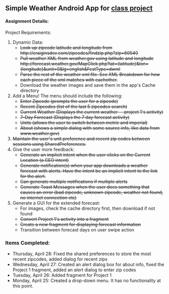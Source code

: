 <h2>Simple Weather Android App for <a href="http://bacraig.faculty.noctrl.edu/project2.html">class project</a></h2>

<h4>Assignment Details:</h4>

Project Requirements:
<ol>
<li> Dynamic Data:
    <ul>
        <li><strike>Look up zipcode latitude and longitude from http://craiginsdev.com/zipcodes/findzip.php?zip=60540</strike></li>
        <li><strike>Pull weather XML from weather.gov using latitude and longitude http://forecast.weather.gov/MapClick.php?lat={latitude}&lon={longitude}&unit=0&lg=english&FcstType=dwml</strike></li>
        <li><strike>Parse the rest of the weather xml file. See XML Breakdown for how each piece of the xml matches with eachother.</strike></li>
        <li>Download the weather images and save them in the app's Cache directory</li>
    </ul></li>
<li> Add a Menu! The menu should include the following:
    <ul>
        <li><strike>Enter Zipcode (prompts the user for a zipcode)</strike></li>
        <li><strike>Recent Zipcodes (list of the last 5 zipcodes search)</strike></li>
        <li><strike>Current Weather (Displays the current weather -- project 1's activity)</strike></li>
        <li><strike>7-Day Forecast (Displays the 7 day forecast activity)</strike></li>
        <li><strike>Units (allows the user to switch between metric and imperial)</strike></li>
        <li><strike>About (shows a simple dialog with some source info, like data from www.weather.gov)</strike></li>
    </ul></li>
    <li><strike>Maintain the user's unit preference and recent zip codes between sessions using SharedPreferences.</strike></li>
<li>Give the user more feedback:
    <ul>
        <li><strike>Generate an implicit intent when the user clicks on the Current Location (a GEO intent)</strike></li>
        <li><strike>Generate notification(s) when your app downloads a weather forecast with alerts. Have the intent be an implicit intent to the link for the alert.</strike></li>
        <li><strike>Can generate multiple notifications if multiple alerts</strike></li>
        <li><strike>Generate Toast Messages when the user does something that causes an error (bad zipcode, unknown zipcode, weather not found, no internet connection etc)</strike></li>
    </ul></li>
<li> Generate a GUI for the extended forecast:
    <ul>
        <li>For images, check the cache directory first, then download if not found</li>
        <li><strike>Convert Project 1's activity into a fragment</strike></li>
        <li><strike>Create a new fragment for displaying forecast information</strike></li>
        <li>Transition between forecast days on user swipe action</li>
    </ul></li>
</ol>

<h3>Items Completed:</h3>
<ul>
    <li>Thursday, April 28: Fixed the shared preferences to store the most recent zipcodes, added dialog for recent zips</li>
    <li>Wednesday, April 27: Created an alert dialog box for about info, fixed the Project 1 fragment, added an alert dialog to enter zip codes</li>
    <li>Tuesday, April 26: Added fragment for Project 1</li>
    <li>Monday, April 25: Created a drop-down menu. It has no functionality at this point.</li>
</ul>
